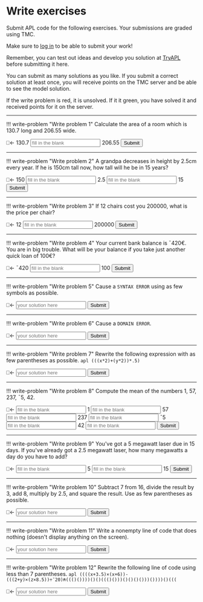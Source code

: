 # Write exercises

Submit APL code for the following exercises.
Your submissions are graded using TMC.

Make sure to [log in](../../account.md) to be able to submit your work!

Remember, you can test out ideas and develop you solution at [TryAPL](https://tryapl.org) before submitting it here.

You can submit as many solutions as you like.
If you submit a correct solution at least once, you will receive points on the TMC server and be able to see the model solution.

If the write problem is red, it is unsolved. If it it green, you have solved it and received points for it on the server.

---

!!! write-problem "Write problem 1"
    Calculate the area of a room which is 130.7 long and 206.55 wide.
    <div class="problem">
        <span class="problemspan">⎕←</span>
        <span class="problemfilltext">130.7</span>
        <input class="problemfillinput" type="text" id="input_ch1_p1" placeholder="fill in the blank" oninput="fillinput_resize(this)">
        <span class="problemfilltext">206.55</span>
        <button class="problembutton" onclick="submit_problem('ch1_p1')">Submit</button>
    </div>
    <p id="feedback_ch1_p1" style="color: red"></p>

---

!!! write-problem "Write problem 2"
    A grandpa decreases in height by 2.5cm every year.
    If he is 150cm tall now, how tall will he be in 15 years?
    <div class="problem">
        <span class="problemspan">⎕←</span>
        <span class="problemfilltext">150</span>
        <input class="problemfillinput" type="text" id="input_ch1_p2_b1" placeholder="fill in the blank" oninput="fillinput_resize(this)">
        <span class="problemfilltext">2.5</span>
        <input class="problemfillinput" type="text" id="input_ch1_p2_b2" placeholder="fill in the blank" oninput="fillinput_resize(this)">
        <span class="problemfilltext">15</span>
        <button class="problembutton" onclick="submit_problem('ch1_p2', 2)">Submit</button>
    </div>
    <p id="feedback_ch1_p2" style="color: red"></p>

---

!!! write-problem "Write problem 3"
    If 12 chairs cost you 200000, what is the price per chair?
    <div class="problem">
        <span class="problemspan">⎕←</span>
        <span class="problemfilltext">12</span>
        <input class="problemfillinput" type="text" id="input_ch1_p3" placeholder="fill in the blank" oninput="fillinput_resize(this)">
        <span class="problemfilltext">200000</span>
        <button class="problembutton" onclick="submit_problem('ch1_p3')">Submit</button>
    </div>
    <p id="feedback_ch1_p3" style="color: red"></p>

---

!!! write-problem "Write problem 4"
    Your current bank balance is ¯420€. You are in big trouble.
    What will be your balance if you take just another quick loan of 100€?
    <div class="problem">
        <span class="problemspan">⎕←</span>
        <span class="problemfilltext">¯420</span>
        <input class="problemfillinput" type="text" id="input_ch1_p4" placeholder="fill in the blank" oninput="fillinput_resize(this)">
        <span class="problemfilltext">100</span>
        <button class="problembutton" onclick="submit_problem('ch1_p4')">Submit</button>
    </div>
    <p id="feedback_ch1_p4" style="color: red"></p>

---

!!! write-problem "Write problem 5"
    Cause a `SYNTAX ERROR` using as few symbols as possible.
    <div class="problem">
        <span class="problemspan">⎕←</span>
        <input class="probleminput" type="text" id="input_ch1_p5" placeholder="your solution here">
        <button class="problembutton" onclick="submit_problem('ch1_p5')">Submit</button>
    </div>
    <p id="feedback_ch1_p5" style="color: red"></p>

---

!!! write-problem "Write problem 6"
    Cause a `DOMAIN ERROR`.
    <div class="problem">
        <span class="problemspan">⎕←</span>
        <input class="probleminput" type="text" id="input_ch1_p6" placeholder="your solution here">
        <button class="problembutton" onclick="submit_problem('ch1_p6')">Submit</button>
    </div>
    <p id="feedback_ch1_p6" style="color: red"></p>

---

!!! write-problem "Write problem 7"
    Rewrite the following expression with as few parentheses as possible.
    ```apl
    (((x*2)+(y*2))*.5)
    ```
    <div class="problem">
        <span class="problemspan">⎕←</span>
        <input class="probleminput" type="text" id="input_ch1_p7" placeholder="your solution here">
        <button class="problembutton" onclick="submit_problem('ch1_p7')">Submit</button>
    </div>
    <p id="feedback_ch1_p7" style="color: red"></p>

---

!!! write-problem "Write problem 8"
    Compute the mean of the numbers 1, 57, 237, ¯5, 42.
    <div class="problem">
        <span class="problemspan">⎕←</span>
        <input class="problemfillinput" type="text" id="input_ch1_p8_b1" placeholder="fill in the blank" oninput="fillinput_resize(this)">
        <span class="problemfilltext">1</span>
        <input class="problemfillinput" type="text" id="input_ch1_p8_b2" placeholder="fill in the blank" oninput="fillinput_resize(this)">
        <span class="problemfilltext">57</span>
        <input class="problemfillinput" type="text" id="input_ch1_p8_b3" placeholder="fill in the blank" oninput="fillinput_resize(this)">
        <span class="problemfilltext">237</span>
        <input class="problemfillinput" type="text" id="input_ch1_p8_b4" placeholder="fill in the blank" oninput="fillinput_resize(this)">
        <span class="problemfilltext">¯5</span>
        <input class="problemfillinput" type="text" id="input_ch1_p8_b5" placeholder="fill in the blank" oninput="fillinput_resize(this)">
        <span class="problemfilltext">42</span>
        <input class="problemfillinput" type="text" id="input_ch1_p8_b6" placeholder="fill in the blank" oninput="fillinput_resize(this)">
        <button class="problembutton" onclick="submit_problem('ch1_p8', 6)">Submit</button>
    </div>
    <p id="feedback_ch1_p8" style="color: red"></p>

---

!!! write-problem "Write problem 9"
    You've got a 5 megawatt laser due in 15 days. If you've already got a 2.5 megawatt laser, how many megawatts a day do you have to add?
    <div class="problem">
        <span class="problemspan">⎕←</span>
        <input class="problemfillinput" type="text" id="input_ch1_p9_b1" placeholder="fill in the blank" oninput="fillinput_resize(this)">
        <span class="problemfilltext">5</span>
        <input class="problemfillinput" type="text" id="input_ch1_p9_b2" placeholder="fill in the blank" oninput="fillinput_resize(this)">
        <span class="problemfilltext">15</span>
        <button class="problembutton" onclick="submit_problem('ch1_p9', 2)">Submit</button>
    </div>
    <p id="feedback_ch1_p9" style="color: red"></p>

---

!!! write-problem "Write problem 10"
    Subtract 7 from 16, divide the result by 3, add 8, multiply by 2.5, and square the result.
    Use as few parentheses as possible.
    <div class="problem">
        <span class="problemspan">⎕←</span>
        <input class="probleminput" type="text" id="input_ch1_p10" placeholder="your solution here">
        <button class="problembutton" onclick="submit_problem('ch1_p10')">Submit</button>
    </div>
    <p id="feedback_ch1_p10" style="color: red"></p>

---

!!! write-problem "Write problem 11"
    Write a nonempty line of code that does nothing (doesn't display anything on the screen).
    <div class="problem">
        <span class="problemspan">⎕←</span>
        <input class="probleminput" type="text" id="input_ch1_p11" placeholder="your solution here">
        <button class="problembutton" onclick="submit_problem('ch1_p11')">Submit</button>
    </div>
    <p id="feedback_ch1_p11" style="color: red"></p>

---

!!! write-problem "Write problem 12"
    Rewrite the following line of code using less than 7 parentheses.
    ```apl
    ((((x+3.5)×(x+6))-(((2+y)×(z×8.5))÷¯20)⍝((()())))()()((()()))()()()()))())))()(((
    ```
    <div class="problem">
        <span class="problemspan">⎕←</span>
        <input class="probleminput" type="text" id="input_ch1_p12" placeholder="your solution here">
        <button class="problembutton" onclick="submit_problem('ch1_p12')">Submit</button>
    </div>
    <p id="feedback_ch1_p12" style="color: red"></p>
